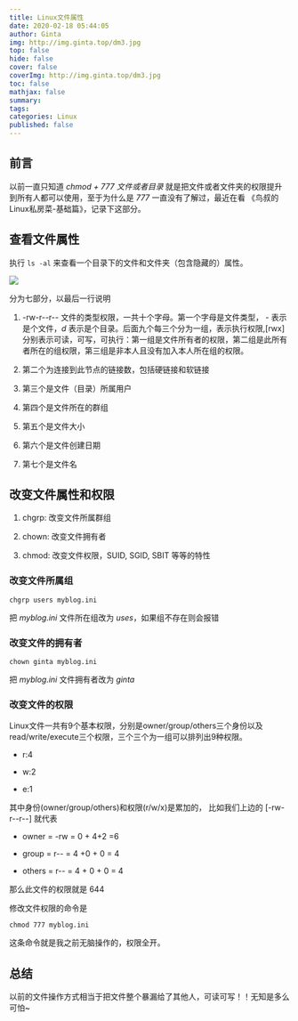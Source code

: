 ```yaml
---
title: Linux文件属性
date: 2020-02-18 05:44:05
author: Ginta
img: http://img.ginta.top/dm3.jpg
top: false
hide: false
cover: false
coverImg: http://img.ginta.top/dm3.jpg
toc: false
mathjax: false
summary:
tags: 
categories: Linux
published: false
---
```

## 前言

以前一直只知道 *chmod + 777 文件或者目录* 就是把文件或者文件夹的权限提升到所有人都可以使用，至于为什么是 *777* 一直没有了解过，最近在看 《鸟叔的Linux私房菜-基础篇》，记录下这部分。

## 查看文件属性

执行 `ls -al` 来查看一个目录下的文件和文件夹（包含隐藏的）属性。



![](http://img.ginta.top/markdownx/2019/12/02/89715ab9-d277-4c12-8f71-6cfa1b4bd987.png)



分为七部分，以最后一行说明



1.  -rw-r--r-- 文件的类型权限，一共十个字母。第一个字母是文件类型， *-* 表示是个文件，*d* 表示是个目录。后面九个每三个分为一组，表示执行权限,[rwx]分别表示可读，可写，可执行：第一组是文件所有者的权限，第二组是此所有者所在的组权限，第三组是非本人且没有加入本人所在组的权限。

2. 第二个为连接到此节点的链接数，包括硬链接和软链接

3. 第三个是文件（目录）所属用户 

4. 第四个是文件所在的群组

5. 第五个是文件大小

6. 第六个是文件创建日期

7. 第七个是文件名



## 改变文件属性和权限

1. chgrp: 改变文件所属群组

2. chown: 改变文件拥有者

3. chmod: 改变文件权限，SUID, SGID, SBIT 等等的特性



### 改变文件所属组

`chgrp users myblog.ini`

把 *myblog.ini* 文件所在组改为 *uses*，如果组不存在则会报错



### 改变文件的拥有者

`chown ginta myblog.ini`

把 *myblog.ini* 文件拥有者改为 *ginta*



### 改变文件的权限 

Linux文件一共有9个基本权限，分别是owner/group/others三个身份以及read/write/execute三个权限，三个三个为一组可以排列出9种权限。

- r:4

- w:2

- e:1

其中身份(owner/group/others)和权限(r/w/x)是累加的， 比如我们上边的 [-rw-r--r--] 就代表



- owner = -rw = 0 + 4+2 =6

- group = r-- = 4 +0 + 0 = 4

- others = r-- = 4 + 0 + 0 = 4

那么此文件的权限就是 644

修改文件权限的命令是

`chmod 777 myblog.ini`

这条命令就是我之前无脑操作的，权限全开。



## 总结

以前的文件操作方式相当于把文件整个暴漏给了其他人，可读可写！！无知是多么可怕~